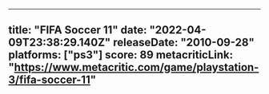
---
title: "FIFA Soccer 11"
date: "2022-04-09T23:38:29.140Z"
releaseDate: "2010-09-28"
platforms: ["ps3"]
score: 89
metacriticLink: "https://www.metacritic.com/game/playstation-3/fifa-soccer-11"
---
